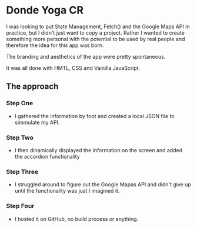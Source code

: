 # Donde Yoga CR

I was looking to put State Management, Fetch() and the Google Maps API in practice, but I didn't just want to copy a project.
Rather I wanted to create something more personal with the potential to be used by real people and therefore the idea for this app was born.

The branding and aesthetics of the app were pretty spontaneous.

It was all done with HMTL, CSS and Vainilla JavaScript.

## The approach

### Step One

* I gathered the information by foot and created a local JSON file to simmulate my API.

### Step Two

* I then dinamically displayed the information on the screen and added the accordion functionality

### Step Three

* I struggled around to figure out the Google Mapas API and didn't give up until the functionality was just I imagined it.

### Step Four

* I hosted it on GitHub, no build process or anything.
